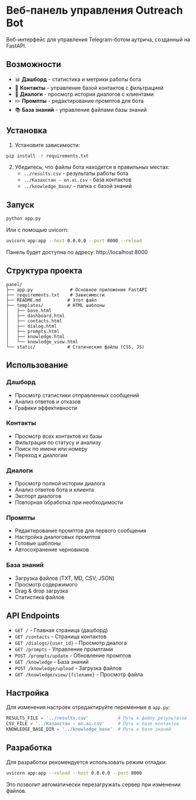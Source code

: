 # Веб-панель управления Outreach Bot

Веб-интерфейс для управления Telegram-ботом аутрича, созданный на FastAPI.

## Возможности

- 📊 **Дашборд** - статистика и метрики работы бота
- 👥 **Контакты** - управление базой контактов с фильтрацией
- 💬 **Диалоги** - просмотр истории диалогов с клиентами
- ✏️ **Промпты** - редактирование промптов для бота
- 📚 **База знаний** - управление файлами базы знаний

## Установка

1. Установите зависимости:
```bash
pip install -r requirements.txt
```

2. Убедитесь, что файлы бота находятся в правильных местах:
   - `../results.csv` - результаты работы бота
   - `../Казахстан - on.ai.csv` - база контактов
   - `../knowledge_base/` - папка с базой знаний

## Запуск

```bash
python app.py
```

Или с помощью uvicorn:
```bash
uvicorn app:app --host 0.0.0.0 --port 8000 --reload
```

Панель будет доступна по адресу: http://localhost:8000

## Структура проекта

```
panel/
├── app.py              # Основное приложение FastAPI
├── requirements.txt    # Зависимости
├── README.md          # Этот файл
├── templates/         # HTML шаблоны
│   ├── base.html
│   ├── dashboard.html
│   ├── contacts.html
│   ├── dialog.html
│   ├── prompts.html
│   ├── knowledge.html
│   └── knowledge_view.html
└── static/            # Статические файлы (CSS, JS)
```

## Использование

### Дашборд
- Просмотр статистики отправленных сообщений
- Анализ ответов и отказов
- Графики эффективности

### Контакты
- Просмотр всех контактов из базы
- Фильтрация по статусу и анализу
- Поиск по имени или номеру
- Переход к диалогам

### Диалоги
- Просмотр полной истории диалога
- Анализ ответов бота и клиента
- Экспорт диалогов
- Повторная обработка при необходимости

### Промпты
- Редактирование промптов для первого сообщения
- Настройка диалоговых промптов
- Готовые шаблоны
- Автосохранение черновиков

### База знаний
- Загрузка файлов (TXT, MD, CSV, JSON)
- Просмотр содержимого
- Drag & drop загрузка
- Статистика файлов

## API Endpoints

- `GET /` - Главная страница (дашборд)
- `GET /contacts` - Страница контактов
- `GET /dialogs/{user_id}` - Просмотр диалога
- `GET /prompts` - Управление промптами
- `POST /prompts/update` - Обновление промптов
- `GET /knowledge` - База знаний
- `POST /knowledge/upload` - Загрузка файлов
- `GET /knowledge/view/{filename}` - Просмотр файла

## Настройка

Для изменения настроек отредактируйте переменные в `app.py`:

```python
RESULTS_FILE = '../results.csv'           # Путь к файлу результатов
CSV_FILE = '../Казахстан - on.ai.csv'     # Путь к базе контактов
KNOWLEDGE_BASE_DIR = '../knowledge_base'  # Путь к базе знаний
```

## Разработка

Для разработки рекомендуется использовать режим отладки:

```bash
uvicorn app:app --reload --host 0.0.0.0 --port 8000
```

Это позволит автоматически перезагружать сервер при изменении файлов. 